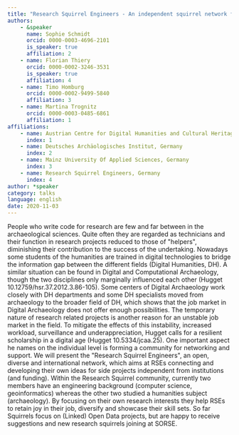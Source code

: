 ```yaml
---
title: "Research Squirrel Engineers - An independent squirrel network for RSEs in DH and archaeology"
authors:
    - &speaker
      name: Sophie Schmidt
      orcid: 0000-0003-4696-2101
      is_speaker: true
      affiliation: 2
    - name: Florian Thiery
      orcid: 0000-0002-3246-3531
      is_speaker: true
      affiliation: 4
    - name: Timo Homburg
      orcid: 0000-0002-9499-5840
      affiliation: 3
    - name: Martina Trognitz
      orcid: 0000-0003-0485-6861
      affiliation: 1
affiliations:
    - name: Austrian Centre for Digital Humanities and Cultural Heritage (ACDH-CH), Austria
      index: 1
    - name: Deutsches Archäologisches Institut, Germany
      index: 2
    - name: Mainz University Of Applied Sciences, Germany
      index: 3
    - name: Research Squirrel Engineers, Germany
      index: 4
author: *speaker
category: talks
language: english
date: 2020-11-03
---
```

People who write code for research are few and far between in the archaeological sciences. Quite often they are regarded as technicians and their function in research projects reduced to those of "helpers", diminishing their contribution to the success of the undertaking. Nowadays some students of the humanities are trained in digital technologies to bridge the information gap between the different fields (Digital Humanities, DH). A similar situation can be found  in Digital and Computational Archaeology, though the two disciplines only marginally influenced each other (Hugget 10.12759/hsr.37.2012.3.86-105). Some centers of Digital Archaeology work closely with DH departments and some DH specialists moved from archaeology to the broader field of DH, which shows that the job market in Digital Archaeology does not offer enough possibilities. The temporary nature of research related projects is another reason for an unstable job market in the field. To mitigate the effects of this instability, increased workload, surveillance and underappreciation, Hugget calls for a resilient scholarship in a digital age (Hugget 10.5334/jcaa.25). One important aspect he names on the individual level is forming a community for networking and support. We will present the "Research Squirrel Engineers", an open, diverse and international network, which aims at RSEs connecting and developing their own ideas for side projects independent from institutions (and funding). Within the Research Squirrel community, currently two members have an engineering background (computer science, geoinformatics) whereas the other two studied a humanities subject (archaeology). By focusing on their own research interests they help RSEs to retain joy in their job, diversify and showcase their skill sets. So far Squirrels focus on (Linked) Open Data projects, but are happy to receive suggestions and new research squirrels joining at SORSE.
